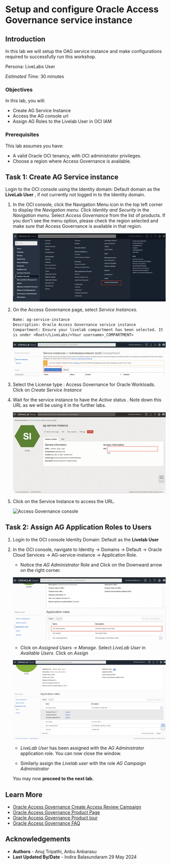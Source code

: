 # Setup and configure Oracle Access Governance service instance

## Introduction

In this lab we will setup the OAG service instance and make configurations required to successfully run this workshop.

Persona: LiveLabs User

*Estimated Time*: 30 minutes


### Objectives

In this lab, you will:

* Create AG Service Instance
* Access the AG console url
* Assign AG Roles to the Livelab User in OCI IAM

### Prerequisites

This lab assumes you have:

* A valid Oracle OCI tenancy, with OCI administrator privileges.
* Choose a region where Access Governance is available.

## Task 1: Create AG Service instance

Login to the OCI console using the Identity domain: Default domain as the **LiveLab User** , if not currently not logged in to the Identity domain.

1. In the OCI console, click the Navigation Menu icon in the top left corner to display the *Navigation menu.* Click *Identity and Security* in the *Navigation menu*. Select *Access Governance* from the list of products. If you don't see the menu option, please check the region selected and make sure that Access Governance is available in that region.

    ![Create Service Instance](images/oci-console.png)

2. On the Access Governance page, select *Service Instances.*

    ```
    Name: ag-service-instance
    Description: Oracle Access Governance service instance
    Compartment: Ensure your livelab compartment has been selected. It is under <Root>/LiveLabs/<Your username>_COMPARTMENT>
    ```

    ![Create Service Instance](images/create-service-instance.png)

3. Select the License type : Access Governance for Oracle Workloads. Click on *Create Service Instance* 

4. Wait for the service instance to have the *Active* status . Note down this URL as we will be using it in the further labs.

    ![Service Instance is Active](images/ag-url.png)

5. Click on the Service Instance to access the URL.

    ![Access Governance console](images/ag-console.png)


## Task 2: Assign AG Application Roles to Users

1. Login to the OCI console Identity Domain: Default as the **Livelab User**

2. In the OCI console, navigate to Identity -> Domains -> Default -> Oracle Cloud Services -> AG-service-instance -> Application Role.

    * Notice the *AG Administrator* Role and Click on the Downward arrow on the right corner.

    ![OIG Identity Roles and Access Policies](images/user-approle.png)

    * Click on *Assigned Users -> Manage*. Select *LiveLab User* in *Available Users.* Click on *Assign*

    ![OIG Identity Roles and Access Policies](images/user-approle-list.png)


    * *LiveLab User* has been assigned with the *AG Administrator* application role. You can now close the window.

    * Similarly assign the *Livelab user* with the role *AG Campaign Administrator*


    You may now **proceed to the next lab.**

## Learn More

* [Oracle Access Governance Create Access Review Campaign](https://docs.oracle.com/en/cloud/paas/access-governance/pdapg/index.html)
* [Oracle Access Governance Product Page](https://www.oracle.com/security/cloud-security/access-governance/)
* [Oracle Access Governance Product tour](https://www.oracle.com/webfolder/s/quicktours/paas/pt-sec-access-governance/index.html)
* [Oracle Access Governance FAQ](https://www.oracle.com/security/cloud-security/access-governance/faq/)

## Acknowledgements

* **Authors** - Anuj Tripathi, Anbu Anbarasu
* **Last Updated By/Date** - Indira Balasundaram 29 May 2024
